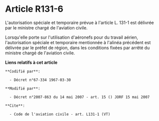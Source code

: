 # Article R131-6

L'autorisation spéciale et temporaire prévue à l'article L. 131-1 est délivrée par le ministre chargé de l'aviation civile. 

Lorsqu'elle porte sur l'utilisation d'aéronefs pour du travail aérien, l'autorisation spéciale et temporaire mentionnée à
l'alinéa précédent est délivrée par le préfet de région, dans les conditions fixées par arrêté du ministre chargé de
l'aviation civile.

**Liens relatifs à cet article**

	**Codifié par**:

	  - Décret n°67-334 1967-03-30

	**Modifié par**:

	  - Décret n°2007-863 du 14 mai 2007 - art. 15 () JORF 15 mai 2007

	**Cite**:

	  - Code de l'aviation civile - art. L131-1 (VT)
